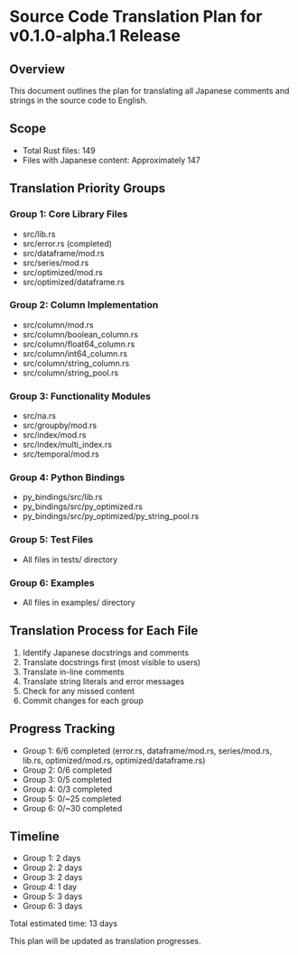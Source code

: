 # Source Code Translation Plan for v0.1.0-alpha.1 Release

## Overview
This document outlines the plan for translating all Japanese comments and strings in the source code to English.

## Scope
- Total Rust files: 149
- Files with Japanese content: Approximately 147

## Translation Priority Groups

### Group 1: Core Library Files
- src/lib.rs
- src/error.rs (completed)
- src/dataframe/mod.rs
- src/series/mod.rs
- src/optimized/mod.rs
- src/optimized/dataframe.rs

### Group 2: Column Implementation
- src/column/mod.rs
- src/column/boolean_column.rs
- src/column/float64_column.rs
- src/column/int64_column.rs
- src/column/string_column.rs
- src/column/string_pool.rs

### Group 3: Functionality Modules
- src/na.rs
- src/groupby/mod.rs
- src/index/mod.rs
- src/index/multi_index.rs
- src/temporal/mod.rs

### Group 4: Python Bindings
- py_bindings/src/lib.rs
- py_bindings/src/py_optimized.rs
- py_bindings/src/py_optimized/py_string_pool.rs

### Group 5: Test Files
- All files in tests/ directory

### Group 6: Examples
- All files in examples/ directory

## Translation Process for Each File
1. Identify Japanese docstrings and comments
2. Translate docstrings first (most visible to users)
3. Translate in-line comments
4. Translate string literals and error messages
5. Check for any missed content
6. Commit changes for each group

## Progress Tracking
- Group 1: 6/6 completed (error.rs, dataframe/mod.rs, series/mod.rs, lib.rs, optimized/mod.rs, optimized/dataframe.rs)
- Group 2: 0/6 completed
- Group 3: 0/5 completed
- Group 4: 0/3 completed
- Group 5: 0/~25 completed
- Group 6: 0/~30 completed

## Timeline
- Group 1: 2 days
- Group 2: 2 days
- Group 3: 2 days
- Group 4: 1 day
- Group 5: 3 days
- Group 6: 3 days

Total estimated time: 13 days

This plan will be updated as translation progresses.

